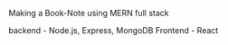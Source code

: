 Making a Book-Note using MERN full stack

<Flameworks>
backend - Node.js, Express, MongoDB
Frontend - React
